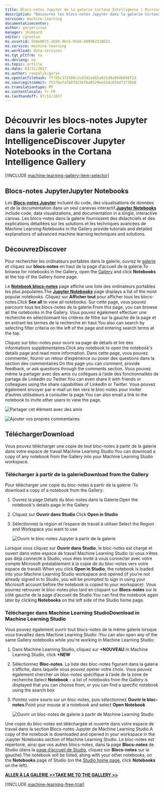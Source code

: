 ```yaml
---
title: Blocs-notes Jupyter de la galerie Cortana Intelligence | Microsoft Docs
description: "Découvrez les blocs-notes Jupyter dans la galerie Cortana Intelligence."
services: machine-learning
documentationcenter: 
author: garyericson
manager: jhubbard
editor: cgronlun
ms.assetid: 556e0671-1b50-4bcb-92eb-889962310633
ms.service: machine-learning
ms.workload: data-services
ms.tgt_pltfrm: na
ms.devlang: na
ms.topic: article
ms.date: 03/31/2017
ms.author: roopalik;garye
ms.openlocfilehash: ff7d5c372500c2cd392ed65a921d8a994b090f23
ms.sourcegitcommit: f537befafb079256fba0529ee554c034d73f36b0
ms.translationtype: MT
ms.contentlocale: fr-FR
ms.lasthandoff: 07/11/2017
---
```

# <a name="discover-jupyter-notebooks-in-the-cortana-intelligence-gallery"></a><span data-ttu-id="94d55-103">Découvrir les blocs-notes Jupyter dans la galerie Cortana Intelligence</span><span class="sxs-lookup"><span data-stu-id="94d55-103">Discover Jupyter Notebooks in the Cortana Intelligence Gallery</span></span>
[!INCLUDE [machine-learning-gallery-item-selector](../../includes/machine-learning-gallery-item-selector.md)]

## <a name="jupyter-notebooks"></a><span data-ttu-id="94d55-104">Blocs-notes Jupyter</span><span class="sxs-lookup"><span data-stu-id="94d55-104">Jupyter Notebooks</span></span>
<span data-ttu-id="94d55-105">Les **[Blocs-notes Jupyter](https://gallery.cortanaintelligence.com/notebooks)** incluent du code, des visualisations de données et de la documentation dans un seul canevas interactif.</span><span class="sxs-lookup"><span data-stu-id="94d55-105">**[Jupyter Notebooks](https://gallery.cortanaintelligence.com/notebooks)** include code, data visualizations, and documentation in a single, interactive canvas.</span></span>
<span data-ttu-id="94d55-106">Les blocs-notes dans la galerie fournissent des didacticiels et des explications détaillées sur les solutions et les techniques avancées de Machine Learning.</span><span class="sxs-lookup"><span data-stu-id="94d55-106">Notebooks in the Gallery provide tutorials and detailed explanations of advanced machine learning techniques and solutions.</span></span>

## <a name="discover"></a><span data-ttu-id="94d55-107">Découvrez</span><span class="sxs-lookup"><span data-stu-id="94d55-107">Discover</span></span>
  <span data-ttu-id="94d55-108">Pour rechercher les ordinateurs portables dans la galerie, ouvrez le [galerie](http://gallery.cortanaintelligence.com) et cliquez sur **blocs-notes** en haut de la page d’accueil de la galerie.</span><span class="sxs-lookup"><span data-stu-id="94d55-108">To browse for notebooks in the Gallery, open the [Gallery](http://gallery.cortanaintelligence.com) and click **Notebooks** at the top of the Gallery home page.</span></span>

 <span data-ttu-id="94d55-109">Le  **[Notebook blocs-notes](https://gallery.cortanaintelligence.com/notebooks)**  page affiche une liste des ordinateurs portables les plus populaires.</span><span class="sxs-lookup"><span data-stu-id="94d55-109">The **[Jupyter Notebooks](https://gallery.cortanaintelligence.com/notebooks)** page displays a list of the most popular notebooks.</span></span>
<span data-ttu-id="94d55-110">Cliquez sur **Afficher tout** pour afficher tous les blocs-notes.</span><span class="sxs-lookup"><span data-stu-id="94d55-110">Click **See all** to view all notebooks.</span></span>
<span data-ttu-id="94d55-111">Sur cette page, vous pouvez parcourir tous les blocs-notes de la galerie.</span><span class="sxs-lookup"><span data-stu-id="94d55-111">From this page, you can browse all the notebooks in the Gallery.</span></span> <span data-ttu-id="94d55-112">Vous pouvez également effectuer une recherche en sélectionnant les critères de filtre sur la gauche de la page et en entrant les termes de la recherche en haut.</span><span class="sxs-lookup"><span data-stu-id="94d55-112">You also can search by selecting filter criteria on the left of the page and entering search terms at the top.</span></span>

 <span data-ttu-id="94d55-113">Cliquez sur bloc-notes pour ouvrir sa page de détails et lire des informations supplémentaires.</span><span class="sxs-lookup"><span data-stu-id="94d55-113">Click any notebook to open the notebook's details page and read more information.</span></span> <span data-ttu-id="94d55-114">Dans cette page, vous pouvez commenter, fournir un retour d’expérience ou poser des questions dans la section des commentaires.</span><span class="sxs-lookup"><span data-stu-id="94d55-114">On this page you can comment, provide feedback, or ask questions through the comments section.</span></span> <span data-ttu-id="94d55-115">Vous pouvez même la partager avec des amis ou collègues à l’aide des fonctionnalités de partage de LinkedIn ou Twitter.</span><span class="sxs-lookup"><span data-stu-id="94d55-115">You can even share it with friends or colleagues using the share capabilities of LinkedIn or Twitter.</span></span> <span data-ttu-id="94d55-116">Vous pouvez également envoyer par e-mail un lien vers le bloc-notes pour inviter d’autres utilisateurs à consulter la page.</span><span class="sxs-lookup"><span data-stu-id="94d55-116">You can also email a link to the notebook to invite other users to view the page.</span></span>

![Partager cet élément avec des amis](media/machine-learning-gallery-how-to-use-contribute-publish/share-links.png)

![Ajouter vos propres commentaires](media/machine-learning-gallery-how-to-use-contribute-publish/comments.png)

## <a name="download"></a><span data-ttu-id="94d55-119">Télécharger</span><span class="sxs-lookup"><span data-stu-id="94d55-119">Download</span></span>
<span data-ttu-id="94d55-120">Vous pouvez télécharger une copie de tout bloc-notes à partir de la galerie dans votre espace de travail Machine Learning Studio.</span><span class="sxs-lookup"><span data-stu-id="94d55-120">You can download a copy of any notebook from the Gallery into your Machine Learning Studio workspace.</span></span>

### <a name="download-from-the-gallery"></a><span data-ttu-id="94d55-121">Télécharger à partir de la galerie</span><span class="sxs-lookup"><span data-stu-id="94d55-121">Download from the Gallery</span></span>
<span data-ttu-id="94d55-122">Pour télécharger une copie du bloc-notes à partir de la galerie :</span><span class="sxs-lookup"><span data-stu-id="94d55-122">To download a copy of a notebook from the Gallery:</span></span>

1. <span data-ttu-id="94d55-123">Ouvrez la page Détails du bloc-notes dans la Galerie.</span><span class="sxs-lookup"><span data-stu-id="94d55-123">Open the notebook's details page in the Gallery</span></span>
2. <span data-ttu-id="94d55-124">Cliquez sur **Ouvrir dans Studio**.</span><span class="sxs-lookup"><span data-stu-id="94d55-124">Click **Open in Studio**</span></span>
3. <span data-ttu-id="94d55-125">Sélectionnez la région et l’espace de travail à utiliser.</span><span class="sxs-lookup"><span data-stu-id="94d55-125">Select the Region and Workspace you want to use</span></span>
   
    ![Ouvrir le bloc-notes Jupyter à partir de la galerie](media/machine-learning-gallery-jupyter-notebooks/open-notebook-from-gallery.png)

<span data-ttu-id="94d55-127">Lorsque vous cliquez sur **Ouvrir dans Studio**, le bloc-notes est chargé et ouvert dans votre espace de travail Machine Learning Studio (si vous n’êtes pas déjà connecté à Studio, vous êtes invité à vous connecter avec votre compte Microsoft préalablement à la copie de du bloc-notes vers votre espace de travail).</span><span class="sxs-lookup"><span data-stu-id="94d55-127">When you click **Open in Studio**, the notebook is loaded into your Machine Learning Studio workspace and opened (if you're not already signed in to Studio, you will be prompted to sign in using your Microsoft account before the notebook is copied to your workspace).</span></span> <span data-ttu-id="94d55-128">Vous pourrez retrouver le bloc-notes plus tard en cliquant sur **Blocs-notes** sur le côté gauche de la page d’accueil de Studio.</span><span class="sxs-lookup"><span data-stu-id="94d55-128">You can find the notebook again later by clicking **Notebooks** on the left side of the Studio home page.</span></span>

### <a name="download-in-machine-learning-studio"></a><span data-ttu-id="94d55-129">Télécharger dans Machine Learning Studio</span><span class="sxs-lookup"><span data-stu-id="94d55-129">Download in Machine Learning Studio</span></span>
<span data-ttu-id="94d55-130">Vous pouvez également ouvrir tout blocs-notes de la même galerie lorsque vous travaillez dans Machine Learning Studio :</span><span class="sxs-lookup"><span data-stu-id="94d55-130">You can also open any of the same Gallery notebooks while you're working in Machine Learning Studio:</span></span>

1. <span data-ttu-id="94d55-131">Dans Machine Learning Studio, cliquez sur **+NOUVEAU**.</span><span class="sxs-lookup"><span data-stu-id="94d55-131">In Machine Learning Studio, click **+NEW**</span></span>
2. <span data-ttu-id="94d55-132">Sélectionnez **Bloc-notes**. La liste des bloc-notes figurant dans la galerie s’affiche, dans laquelle vous pouvez opérer votre choix. Vous pouvez également chercher un bloc-notes spécifique à l’aide de la zone de recherche.</span><span class="sxs-lookup"><span data-stu-id="94d55-132">Select **Notebook** - a list of notebooks from the Gallery is displayed that you can choose from, or you can find a specific notebook using the search box</span></span>
3. <span data-ttu-id="94d55-133">Pointez votre souris sur un bloc-notes, puis sélectionnez **Ouvrir le bloc-notes**.</span><span class="sxs-lookup"><span data-stu-id="94d55-133">Point your mouse at a notebook and select **Open Notebook**</span></span>
   
    ![Ouvrir un bloc-notes de galerie à partir de Machine Learning Studio](media/machine-learning-gallery-jupyter-notebooks/open-notebook-from-studio.png)

<span data-ttu-id="94d55-135">Une copie du bloc-notes est téléchargée et ouverte dans votre espace de travail dans la section Blocs-notes Jupyter de Machine Learning Studio.</span><span class="sxs-lookup"><span data-stu-id="94d55-135">A copy of the notebook is downloaded and opened in your workspace in the Jupyter Notebooks section of Machine Learning Studio.</span></span>
<span data-ttu-id="94d55-136">Le bloc-notes est répertorié, ainsi que vos autres blocs-notes, dans la page **Blocs-notes** de Studio (dans la [page d’accueil de Studio](https://studio.azureml.net/), cliquez sur **Blocs-notes** sur la gauche).</span><span class="sxs-lookup"><span data-stu-id="94d55-136">The notebook will be listed, along with your other notebooks, on the **Notebooks** page of Studio (on the [Studio home page](https://studio.azureml.net/), click **Notebooks** on the left).</span></span>

<span data-ttu-id="94d55-137">**[ALLER À LA GALERIE >>](http://gallery.cortanaintelligence.com)**</span><span class="sxs-lookup"><span data-stu-id="94d55-137">**[TAKE ME TO THE GALLERY >>](http://gallery.cortanaintelligence.com)**</span></span>

[!INCLUDE [machine-learning-free-trial](../../includes/machine-learning-free-trial.md)]

